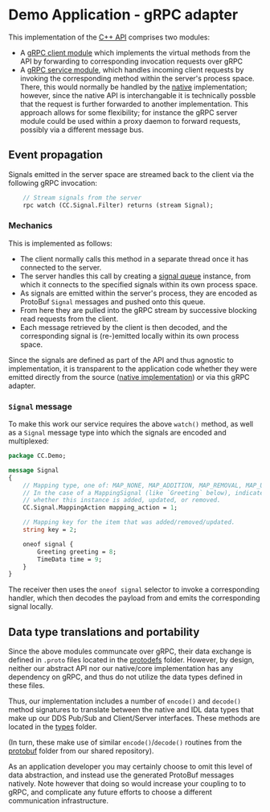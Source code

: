 Demo Application - gRPC adapter
===============================

This implementation of the [C++ API](../../api/README.md) comprises two modules:

* A [gRPC client module](client) which implements the virtual methods from the API by forwarding to corresponding invocation requests over gRPC
* A [gRPC service module](server), which handles incoming client requests by invoking the corresponding method within the server's process space. There, this would normally be handled by the [native](../native/README.md) implementation; however, since the native API is interchangable it is technically possble that the request is further forwarded to another implementation.  This approach allows for some flexibility; for instance the gRPC server module could be used within a proxy daemon to forward requests, possibly via a different message bus.

Event propagation
-----------------

Signals emitted in the server space are streamed back to the client via the following gRPC invocation:

```protobuf
    // Stream signals from the server
    rpc watch (CC.Signal.Filter) returns (stream Signal);
```

### Mechanics

This is implemented as follows:

 * The client normally calls this method in a separate thread once it has connected to the server.
 * The server handles this call by creating a [signal queue](server/demo-grpc-signalqueue.h++) instance, from which it connects to the specified signals within its own process space.
  * As signals are emitted within the server's process, they are encoded as ProtoBuf `Signal` messages and pushed onto this queue.
  * From here they are pulled into the gRPC stream by successive blocking read requests from the client.
  * Each message retrieved by the client is then decoded, and the corresponding signal is (re-)emitted locally within its own process space.

Since the signals are defined as part of the API and thus agnostic to implementation, it is transparent to the application code whether they were emitted directly from the source ([native implementation](../native/README.md)) or via this gRPC adapter.


### `Signal` message

To make this work our service requires the above `watch()` method, as well as a `Signal` message type into which the signals are encoded and multiplexed:

```protobuf
package CC.Demo;

message Signal
{
    // Mapping type, one of: MAP_NONE, MAP_ADDITION, MAP_REMOVAL, MAP_UPDATE.
    // In the case of a MappingSignal (like `Greeting` below), indicates
    // whether this instance is added, updated, or removed.
    CC.Signal.MappingAction mapping_action = 1;

    // Mapping key for the item that was added/removed/updated.
    string key = 2;

    oneof signal {
        Greeting greeting = 8;
        TimeData time = 9;
    }
}
```

The receiver then uses the `oneof signal` selector to invoke a corresponding handler, which then decodes the payload from and emits the corresponding signal locally.



Data type translations and portability
--------------------------------------

Since the above modules communcate over gRPC, their data exchange is defined in `.proto` files located in the [protodefs](../../../proto) folder.  However, by design, neither our abstract API nor our native/core implementation has any dependency on gRPC, and thus do not utilize the data types defined in these files.

Thus, our implementation includes a number of `encode()` and `decode()` method signatures to translate between the native and IDL data types that make up our DDS Pub/Sub and Client/Server interfaces.  These methods are located in the [types](../common/types) folder.

(In turn, these make use of similar `encode()`/`decode()` routines from the [protobuf](../../../../../core/cpp/outer-core/dataformats/protobuf) folder from our shared repository).

As an application developer you may certainly choose to omit this level of data abstraction, and instead use the generated ProtoBuf messages natively.  Note however that doing so would increase your coupling to to gRPC, and complicate any future efforts to choose a different communication infrastructure.
